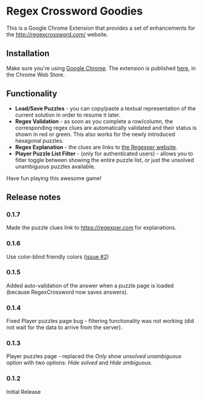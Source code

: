 # Regex Crossword Goodies

This is a Google Chrome Extension that provides a set of enhancements for the http://regexcrossword.com/ website.

## Installation

Make sure you're using [Google Chrome](http://www.google.com/chrome/). The extension is published [here](https://chrome.google.com/webstore/detail/regex-crossword-goodies/cfcmapoondlingnafablpgekhjiedckl), in the Chrome Web Store.

## Functionality

* **Load/Save Puzzles** - you can copy/paste a textual representation of the current solution in order to resume it later.
* **Regex Validation** - as soon as you complete a row/column, the corresponding regex clues are automatically validated and their status is shown in red or green. This also works for the newly introduced hexagonal puzzles.
* **Regex Explanation** - the clues are links to [the Regexper website](https://regexper.com).
* **Player Puzzle List Filter** - (only for authenticated users) - allows you to filter toggle between showing the entire puzzle list, or just the unsolved unambiguous puzzles available.
 
Have fun playing this awesome game!

## Release notes

### 0.1.7

Made the puzzle clues link to https://regexper.com for explanations.

### 0.1.6

Use color-blind friendly colors ([issue #2](https://github.com/wolfascu/regex-crossword-goodies/issues/2))

### 0.1.5

Added auto-validation of the answer when a puzzle page is loaded (because RegexCrossword now saves answers).

### 0.1.4

Fixed Player puzzles page bug - filtering functionality was not working (did not wait for the data to arrive from the server).

### 0.1.3

Player puzzles page - replaced the *Only show unsolved unambiguous* option with two options: *Hide solved* and *Hide ambiguous*.

### 0.1.2

Initial Release
